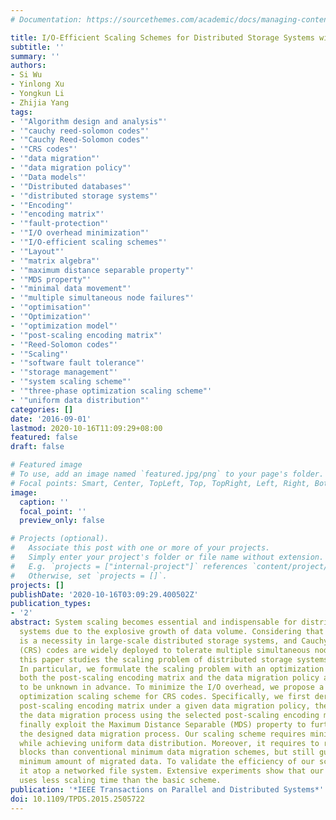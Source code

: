 ```yaml
---
# Documentation: https://sourcethemes.com/academic/docs/managing-content/

title: I/O-Efficient Scaling Schemes for Distributed Storage Systems with CRS Codes
subtitle: ''
summary: ''
authors:
- Si Wu
- Yinlong Xu
- Yongkun Li
- Zhijia Yang
tags:
- '"Algorithm design and analysis"'
- '"cauchy reed-solomon codes"'
- '"Cauchy Reed-Solomon codes"'
- '"CRS codes"'
- '"data migration"'
- '"data migration policy"'
- '"Data models"'
- '"Distributed databases"'
- '"distributed storage systems"'
- '"Encoding"'
- '"encoding matrix"'
- '"fault-protection"'
- '"I/O overhead minimization"'
- '"I/O-efficient scaling schemes"'
- '"Layout"'
- '"matrix algebra"'
- '"maximum distance separable property"'
- '"MDS property"'
- '"minimal data movement"'
- '"multiple simultaneous node failures"'
- '"optimisation"'
- '"Optimization"'
- '"optimization model"'
- '"post-scaling encoding matrix"'
- '"Reed-Solomon codes"'
- '"Scaling"'
- '"software fault tolerance"'
- '"storage management"'
- '"system scaling scheme"'
- '"three-phase optimization scaling scheme"'
- '"uniform data distribution"'
categories: []
date: '2016-09-01'
lastmod: 2020-10-16T11:09:29+08:00
featured: false
draft: false

# Featured image
# To use, add an image named `featured.jpg/png` to your page's folder.
# Focal points: Smart, Center, TopLeft, Top, TopRight, Left, Right, BottomLeft, Bottom, BottomRight.
image:
  caption: ''
  focal_point: ''
  preview_only: false

# Projects (optional).
#   Associate this post with one or more of your projects.
#   Simply enter your project's folder or file name without extension.
#   E.g. `projects = ["internal-project"]` references `content/project/deep-learning/index.md`.
#   Otherwise, set `projects = []`.
projects: []
publishDate: '2020-10-16T03:09:29.400502Z'
publication_types:
- '2'
abstract: System scaling becomes essential and indispensable for distributed storage
  systems due to the explosive growth of data volume. Considering that fault-protection
  is a necessity in large-scale distributed storage systems, and Cauchy Reed-Solomon
  (CRS) codes are widely deployed to tolerate multiple simultaneous node failures,
  this paper studies the scaling problem of distributed storage systems with CRS codes.
  In particular, we formulate the scaling problem with an optimization model in which
  both the post-scaling encoding matrix and the data migration policy are assumed
  to be unknown in advance. To minimize the I/O overhead, we propose a three-phase
  optimization scaling scheme for CRS codes. Specifically, we first derive the optimal
  post-scaling encoding matrix under a given data migration policy, then optimize
  the data migration process using the selected post-scaling encoding matrix, and
  finally exploit the Maximum Distance Separable (MDS) property to further optimize
  the designed data migration process. Our scaling scheme requires minimal data movement
  while achieving uniform data distribution. Moreover, it requires to read fewer data
  blocks than conventional minimum data migration schemes, but still guarantees the
  minimum amount of migrated data. To validate the efficiency of our scheme, we implement
  it atop a networked file system. Extensive experiments show that our scaling scheme
  uses less scaling time than the basic scheme.
publication: '*IEEE Transactions on Parallel and Distributed Systems*'
doi: 10.1109/TPDS.2015.2505722
---
```

